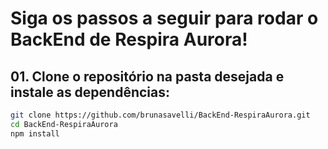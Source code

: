 # Siga os passos a seguir para rodar o BackEnd de Respira Aurora!

## 01. Clone o repositório na pasta desejada e instale as dependências:
```bash
git clone https://github.com/brunasavelli/BackEnd-RespiraAurora.git
cd BackEnd-RespiraAurora
npm install
```

